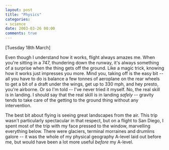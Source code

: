 ```yaml
---
layout: post
title: "Physics"
categories:
- science
date: 2003-03-26 00:00
comments: true
---
```


<p>[Tuesday 18th March]</p>

<p>Even though I understand how it works, flight always amazes me. When you're sitting in a 747, thundering down the runway, it's always something of a surprise when the thing gets off the ground. Like a magic trick, knowing how it works just impresses you more. Mind you, taking off is the easy bit -- all you have to do is balance a few tonnes of aeroplane on the rear wheels to get a bit of a draft under the wings, get up to 330 mph, and hey presto, you're airborne. Or so I'm told -- I've never tried it myself. No, the real skill is in landing. I should say that the real skill is in landing <em>safely</em> -- gravity tends to take care of the getting to the ground thing without any intervention.</p>

<p>The best bit about flying is seeing great landscapes from the air. This trip wasn't particularly spectacular in that respect, but on a flight to San Diego, I spent most of the trip with my face pressed to the window, marvelling everything below. There were glaciers, terminal morraines and drumlins galore -- it was the whole of my physical geography A-level laid out before me, but would have been a lot more useful <em>before</em> my A-level.</p>


